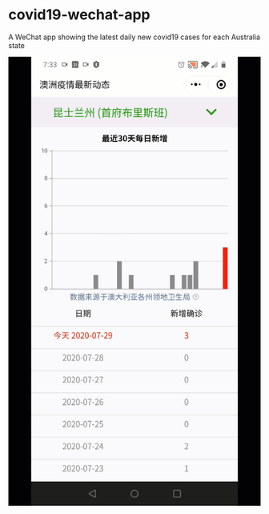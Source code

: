 # covid19-wechat-app
A WeChat app showing the latest daily new covid19 cases for each Australia state  
  
![image](https://github.com/wjhlisa/covid19-wechat-app/blob/master/c6.gif)
